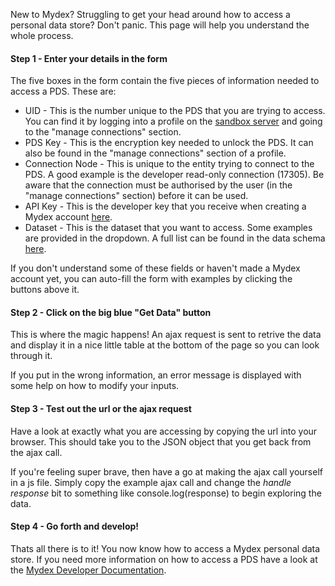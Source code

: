 <p>New to Mydex? Struggling to get your head around how to access a personal data store? Don't panic. This page will help you understand the whole process.</p>
<h4>Step 1 - Enter your details in the form</h4>
<p>The five boxes in the form contain the five pieces of information needed to access a PDS. These are:</p>
<ul>
<li>UID - This is the number unique to the PDS that you are trying to access. You can find it by logging into a profile on the <a href="https://sbx.mydex.org/">sandbox server</a> and going to the "manage connections" section.</li>
<li>PDS Key - This is the encryption key needed to unlock the PDS. It can also be found in the "manage connections" section of a profile.</li>
<li>Connection Node - This is unique to the entity trying to connect to the PDS. A good example is the developer read-only connection (17305). Be aware that the connection must be authorised by the user (in the "manage connections" section) before it can be used.</li>
<li>API Key - This is the developer key that you receive when creating a Mydex account <a href="https://dev.mydex.org/user">here</a>.</li>
<li>Dataset - This is the dataset that you want to access. Some examples are provided in the dropdown. A full list can be found in the data schema <a href="https://dev.mydex.org/data-schema/datasets.html">here</a>.</li>
</ul>
<p>If you don't understand some of these fields or haven't made a Mydex account yet, you can auto-fill the form with examples by clicking the buttons above it.</p>
<h4>Step 2 - Click on the big blue "Get Data" button</h4>
<p>This is where the magic happens! An ajax request is sent to retrive the data and display it in a nice little table at the bottom of the page so you can look through it.</p>
<p>If you put in the wrong information, an error message is displayed with some help on how to modify your inputs. </p>
<h4>Step 3 - Test out the url or the ajax request</h4>
<p>Have a look at exactly what you are accessing by copying the url into your browser. This should take you to the JSON object that you get back from the ajax call.</p>
<p>If you're feeling super brave, then have a go at making the ajax call yourself in a js file. Simply copy the example ajax call and change the <em>handle response</em> bit to something like console.log(response) to begin exploring the data.</p>
<h4>Step 4 - Go forth and develop!</h4>
<p>Thats all there is to it! You now know how to access a Mydex personal data store. If you need more information on how to access a PDS have a look at the <a href="https://dev.mydex.org/connection-api/connection-api-details.html">Mydex Developer Documentation</a>.</p>
